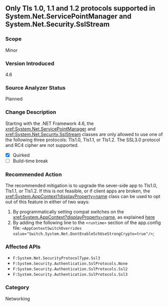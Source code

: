 ## Only Tls 1.0, 1.1 and 1.2 protocols supported in System.Net.ServicePointManager and System.Net.Security.SslStream

### Scope
Minor

### Version Introduced
4.6

### Source Analyzer Status
Planned

### Change Description

Starting with the .NET Framework 4.6, the
<xref:System.Net.ServicePointManager> and
<xref:System.Net.Security.SslStream> classes are only
allowed to use one of the following three protocols: Tls1.0, Tls1.1, or Tls1.2.
The SSL3.0 protocol and RC4 cipher are not supported.

- [x] Quirked
- [ ] Build-time break

### Recommended Action

The recommended mitigation is to upgrade the sever-side app to Tls1.0, Tls1.1,
or Tls1.2. If this is not feasible, or if client apps are broken, the
<xref:System.AppContext?displayProperty=name> class can be used to opt out of
this feature in either of two ways:

1. By programmatically setting compat switches on the <xref:System.AppContext?displayProperty=name>, as explained [here](https://blogs.msdn.com/b/dotnet/archive/2015/04/29/net-announcements-at-build-2015.aspx#dotnet46)
2. By adding the following line to the `<runtime>` section of the app.config file: `<AppContextSwitchOverrides value="Switch.System.Net.DontEnableSchUseStrongCrypto=true"/>`;

### Affected APIs
* `F:System.Net.SecurityProtocolType.Ssl3`
* `F:System.Security.Authentication.SslProtocols.None`
* `F:System.Security.Authentication.SslProtocols.Ssl2`
* `F:System.Security.Authentication.SslProtocols.Ssl3`

### Category
Networking

<!-- breaking change id: 137 -->

